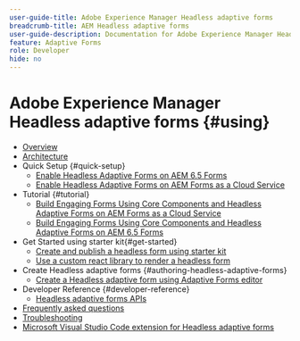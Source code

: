 ```yaml
---
user-guide-title: Adobe Experience Manager Headless adaptive forms
breadcrumb-title: AEM Headless adaptive forms
user-guide-description: Documentation for Adobe Experience Manager Headless adaptive forms
feature: Adaptive Forms
role: Developer
hide: no
---
```


# Adobe Experience Manager Headless adaptive forms {#using}

+ [Overview](overview.md)
+ [Architecture](architecture.md)
+ Quick Setup {#quick-setup}
    + [Enable Headless Adaptive Forms on AEM 6.5 Forms](enable-headless-adaptive-forms-and-core-components.md)
    + [Enable Headless Adaptive Forms on AEM Forms as a Cloud Service](enable-headless-adaptive-forms-and-core-components-on-forms-cloud-service.md)
+  Tutorial {#tutorial}
    + [Build Engaging Forms Using Core Components and Headless Adaptive Forms on AEM Forms as a Cloud Service](build-engaging-forms-using-core-components-and-headless-adaptive-forms-aem-forms-cloud-service.md)
    + [Build Engaging Forms Using Core Components and Headless Adaptive Forms on AEM 6.5 Forms](build-engaging-forms-using-core-components-and-headless-adaptive-forms-on-aem-65-forms.md)
+ Get Started using starter kit{#get-started}
    + [Create and publish a headless form using starter kit](create-and-publish-a-headless-form.md)
    + [Use a custom react library to render a headless form](use-google-material-ui-react-components-to-render-a-headless-form.md)
+ Create Headless adaptive forms {#authoring-headless-adaptive-forms}
    + [Create a Headless adaptive form using Adaptive Forms editor](create-a-headless-adaptive-form.md)
+ Developer Reference {#developer-reference}
    + [Headless adaptive forms APIs](https://opensource.adobe.com/aem-forms-af-runtime/api/)
+ [Frequently asked questions](faq.md)
+ [Troubleshooting](troubleshooting.md)
+ [Microsoft Visual Studio Code extension for Headless adaptive forms](visual-studio-code-extension-for-headless-adaptive-forms.md)



<!--

Articles must be added to this TOC file in order to render.

Use this list format to specify links to articles and section headings that expand and collapse in the left rail of the user guide.

An article link CANNOT be used as a section heading.
-->
